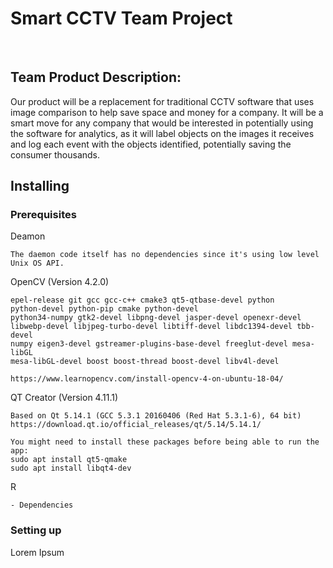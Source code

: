 # Smart CCTV Team Project
</br>

## Team Product Description: 
Our product will be a replacement for traditional CCTV software that uses image comparison to help save space and money for a company. It will be a smart move for any company that would be interested in potentially using the software for analytics, as it will label objects on the images it receives and log each event with the objects identified, potentially saving the consumer thousands. 

## Installing ##
### Prerequisites
Deamon
```
The daemon code itself has no dependencies since it's using low level Unix OS API.
``` 

OpenCV (Version 4.2.0)
```
epel-release git gcc gcc-c++ cmake3 qt5-qtbase-devel python 
python-devel python-pip cmake python-devel 
python34-numpy gtk2-devel libpng-devel jasper-devel openexr-devel 
libwebp-devel libjpeg-turbo-devel libtiff-devel libdc1394-devel tbb-devel 
numpy eigen3-devel gstreamer-plugins-base-devel freeglut-devel mesa-libGL 
mesa-libGL-devel boost boost-thread boost-devel libv4l-devel

https://www.learnopencv.com/install-opencv-4-on-ubuntu-18-04/
``` 

QT Creator (Version 4.11.1)
```
Based on Qt 5.14.1 (GCC 5.3.1 20160406 (Red Hat 5.3.1-6), 64 bit)
https://download.qt.io/official_releases/qt/5.14/5.14.1/

You might need to install these packages before being able to run the app:
sudo apt install qt5-qmake
sudo apt install libqt4-dev
```

R
```
- Dependencies
```
### Setting up
Lorem Ipsum

